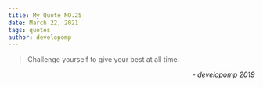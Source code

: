 ```yaml
---
title: My Quote NO.25
date: March 22, 2021
tags: quotes
author: developomp
---
```


> Challenge yourself to give your best at all time.

<div style="text-align: right"> <i>- developomp 2019</i> </div>
